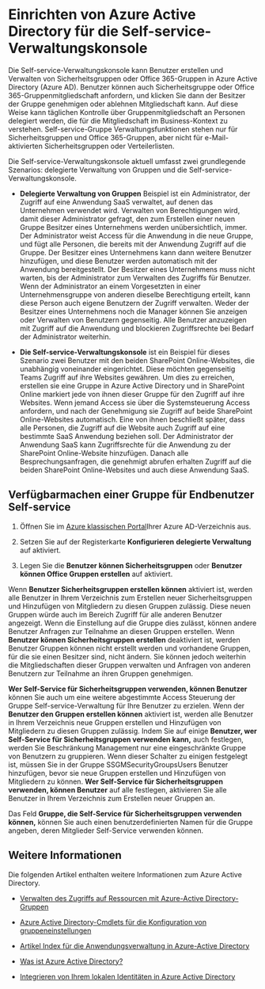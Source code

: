 <properties
    pageTitle="Einrichten von Azure Active Directory für Self-Service-Anwendung Access Management | Microsoft Azure"
    description="Die Self-service-Verwaltungskonsole ermöglicht Benutzern, erstellen und Verwalten von Sicherheitsgruppen oder Office 365-Gruppen in Azure Active Directory und bietet Benutzern die Möglichkeit, die Anfrage Sicherheitsgruppe oder Office 365-Gruppenmitgliedschaft"
    services="active-directory"
    documentationCenter=""
  authors="curtand"
    manager="femila"
    editor=""
    />

<tags
    ms.service="active-directory"
    ms.workload="identity"
    ms.tgt_pltfrm="na"
    ms.devlang="na"
    ms.topic="get-started-article"
    ms.date="08/10/2016"
    ms.author="curtand"/>

# <a name="setting-up-azure-active-directory-for-self-service-group-management"></a>Einrichten von Azure Active Directory für die Self-service-Verwaltungskonsole

Die Self-service-Verwaltungskonsole kann Benutzer erstellen und Verwalten von Sicherheitsgruppen oder Office 365-Gruppen in Azure Active Directory (Azure AD). Benutzer können auch Sicherheitsgruppe oder Office 365-Gruppenmitgliedschaft anfordern, und klicken Sie dann der Besitzer der Gruppe genehmigen oder ablehnen Mitgliedschaft kann. Auf diese Weise kann täglichen Kontrolle über Gruppenmitgliedschaft an Personen delegiert werden, die für die Mitgliedschaft im Business-Kontext zu verstehen. Self-service-Gruppe Verwaltungsfunktionen stehen nur für Sicherheitsgruppen und Office 365-Gruppen, aber nicht für e-Mail-aktivierten Sicherheitsgruppen oder Verteilerlisten.

Die Self-service-Verwaltungskonsole aktuell umfasst zwei grundlegende Szenarios: delegierte Verwaltung von Gruppen und die Self-service-Verwaltungskonsole.

- **Delegierte Verwaltung von Gruppen** 
   Beispiel ist ein Administrator, der Zugriff auf eine Anwendung SaaS verwaltet, auf denen das Unternehmen verwendet wird. Verwalten von Berechtigungen wird, damit dieser Administrator gefragt, den zum Erstellen einer neuen Gruppe Besitzer eines Unternehmens werden unübersichtlich, immer. Der Administrator weist Access für die Anwendung in die neue Gruppe, und fügt alle Personen, die bereits mit der Anwendung Zugriff auf die Gruppe. Der Besitzer eines Unternehmens kann dann weitere Benutzer hinzufügen, und diese Benutzer werden automatisch mit der Anwendung bereitgestellt. Der Besitzer eines Unternehmens muss nicht warten, bis der Administrator zum Verwalten des Zugriffs für Benutzer. Wenn der Administrator an einem Vorgesetzten in einer Unternehmensgruppe von anderen dieselbe Berechtigung erteilt, kann diese Person auch eigene Benutzern der Zugriff verwalten. Weder der Besitzer eines Unternehmens noch die Manager können Sie anzeigen oder Verwalten von Benutzern gegenseitig. Alle Benutzer anzuzeigen mit Zugriff auf die Anwendung und blockieren Zugriffsrechte bei Bedarf der Administrator weiterhin.

- **Die Self-service-Verwaltungskonsole** 
   ist ein Beispiel für dieses Szenario zwei Benutzer mit den beiden SharePoint Online-Websites, die unabhängig voneinander eingerichtet. Diese möchten gegenseitig Teams Zugriff auf ihre Websites gewähren. Um dies zu erreichen, erstellen sie eine Gruppe in Azure Active Directory und in SharePoint Online markiert jede von ihnen dieser Gruppe für den Zugriff auf ihre Websites. Wenn jemand Access sie über die Systemsteuerung Access anfordern, und nach der Genehmigung sie Zugriff auf beide SharePoint Online-Websites automatisch. Eine von ihnen beschließt später, dass alle Personen, die Zugriff auf die Website auch Zugriff auf eine bestimmte SaaS Anwendung beziehen soll. Der Administrator der Anwendung SaaS kann Zugriffsrechte für die Anwendung zu der SharePoint Online-Website hinzufügen. Danach alle Besprechungsanfragen, die genehmigt abrufen erhalten Zugriff auf die beiden SharePoint Online-Websites und auch diese Anwendung SaaS.

## <a name="making-a-group-available-for-end-user-self-service"></a>Verfügbarmachen einer Gruppe für Endbenutzer Self-service

1. Öffnen Sie im [Azure klassischen Portal](https://manage.windowsazure.com)Ihrer Azure AD-Verzeichnis aus.

2. Setzen Sie auf der Registerkarte **Konfigurieren** **delegierte Verwaltung** auf aktiviert.

3. Legen Sie die **Benutzer können Sicherheitsgruppen** oder **Benutzer können Office Gruppen erstellen** auf aktiviert.

Wenn **Benutzer Sicherheitsgruppen erstellen können** aktiviert ist, werden alle Benutzer in Ihrem Verzeichnis zum Erstellen neuer Sicherheitsgruppen und Hinzufügen von Mitgliedern zu diesen Gruppen zulässig. Diese neuen Gruppen würde auch im Bereich Zugriff für alle anderen Benutzer angezeigt. Wenn die Einstellung auf die Gruppe dies zulässt, können andere Benutzer Anfragen zur Teilnahme an diesen Gruppen erstellen. Wenn **Benutzer können Sicherheitsgruppen erstellen** deaktiviert ist, werden Benutzer Gruppen können nicht erstellt werden und vorhandene Gruppen, für die sie einen Besitzer sind, nicht ändern. Sie können jedoch weiterhin die Mitgliedschaften dieser Gruppen verwalten und Anfragen von anderen Benutzern zur Teilnahme an ihren Gruppen genehmigen.

**Wer Self-Service für Sicherheitsgruppen verwenden, können Benutzer** können Sie auch um eine weitere abgestimmte Access Steuerung der Gruppe Self-service-Verwaltung für Ihre Benutzer zu erzielen. Wenn der **Benutzer den Gruppen erstellen können** aktiviert ist, werden alle Benutzer in Ihrem Verzeichnis neue Gruppen erstellen und Hinzufügen von Mitgliedern zu diesen Gruppen zulässig. Indem Sie auf einige **Benutzer, wer Self-Service für Sicherheitsgruppen verwenden kann,** auch festlegen, werden Sie Beschränkung Management nur eine eingeschränkte Gruppe von Benutzern zu gruppieren. Wenn dieser Schalter zu einigen festgelegt ist, müssen Sie in der Gruppe SSGMSecurityGroupsUsers Benutzer hinzufügen, bevor sie neue Gruppen erstellen und Hinzufügen von Mitgliedern zu können. **Wer Self-Service für Sicherheitsgruppen verwenden, können Benutzer** auf alle festlegen, aktivieren Sie alle Benutzer in Ihrem Verzeichnis zum Erstellen neuer Gruppen an.

Das Feld **Gruppe, die Self-Service für Sicherheitsgruppen verwenden können,** können Sie auch einen benutzerdefinierten Namen für die Gruppe angeben, deren Mitglieder Self-Service verwenden können.

## <a name="additional-information"></a>Weitere Informationen

Die folgenden Artikel enthalten weitere Informationen zum Azure Active Directory.

* [Verwalten des Zugriffs auf Ressourcen mit Azure-Active Directory-Gruppen](active-directory-manage-groups.md)

* [Azure Active Directory-Cmdlets für die Konfiguration von gruppeneinstellungen](active-directory-accessmanagement-groups-settings-cmdlets.md)

* [Artikel Index für die Anwendungsverwaltung in Azure-Active Directory](active-directory-apps-index.md)

* [Was ist Azure Active Directory?](active-directory-whatis.md)

* [Integrieren von Ihrem lokalen Identitäten in Azure Active Directory](active-directory-aadconnect.md)
